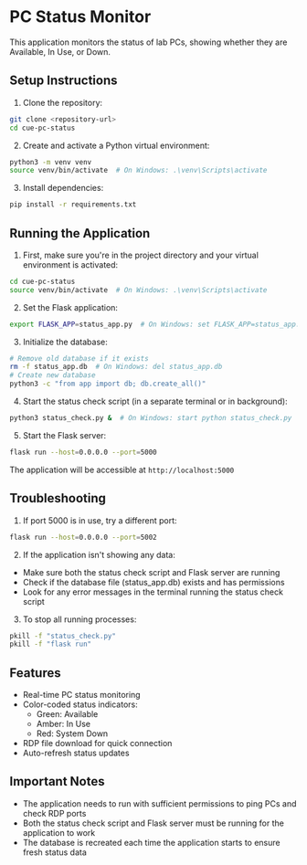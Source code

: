 # PC Status Monitor

This application monitors the status of lab PCs, showing whether they are Available, In Use, or Down.

## Setup Instructions

1. Clone the repository:
```bash
git clone <repository-url>
cd cue-pc-status
```

2. Create and activate a Python virtual environment:
```bash
python3 -m venv venv
source venv/bin/activate  # On Windows: .\venv\Scripts\activate
```

3. Install dependencies:
```bash
pip install -r requirements.txt
```

## Running the Application

1. First, make sure you're in the project directory and your virtual environment is activated:
```bash
cd cue-pc-status
source venv/bin/activate  # On Windows: .\venv\Scripts\activate
```

2. Set the Flask application:
```bash
export FLASK_APP=status_app.py  # On Windows: set FLASK_APP=status_app.py
```

3. Initialize the database:
```bash
# Remove old database if it exists
rm -f status_app.db  # On Windows: del status_app.db
# Create new database
python3 -c "from app import db; db.create_all()"
```

4. Start the status check script (in a separate terminal or in background):
```bash
python3 status_check.py &  # On Windows: start python status_check.py
```

5. Start the Flask server:
```bash
flask run --host=0.0.0.0 --port=5000
```

The application will be accessible at `http://localhost:5000`

## Troubleshooting

1. If port 5000 is in use, try a different port:
```bash
flask run --host=0.0.0.0 --port=5002
```

2. If the application isn't showing any data:
- Make sure both the status check script and Flask server are running
- Check if the database file (status_app.db) exists and has permissions
- Look for any error messages in the terminal running the status check script

3. To stop all running processes:
```bash
pkill -f "status_check.py"
pkill -f "flask run"
```

## Features

- Real-time PC status monitoring
- Color-coded status indicators:
  - Green: Available
  - Amber: In Use
  - Red: System Down
- RDP file download for quick connection
- Auto-refresh status updates

## Important Notes

- The application needs to run with sufficient permissions to ping PCs and check RDP ports
- Both the status check script and Flask server must be running for the application to work
- The database is recreated each time the application starts to ensure fresh status data
